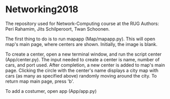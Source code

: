 # Networking2018
The repository used for Network-Computing course at the RUG
Authors: Peri Rahamim, Jits Schilperoort, Twan Schoonen.

The first thing to do is to run mapapp (Map/mapapp.py). This will open map's main page, where centers are shown. Initially, the image is blank.

To create a center, open a new terminal window, and run the script center (App/center.py). The input needed to create a center is name, number of cars, and port used. After completion, a new center is added to map's main page. Clicking the circle with the center's name displays a city map with cars (as many as specified above) randomly moving around the city.
To return map main page, press 'b'.

To add a costumer, open app (App/app.py)
